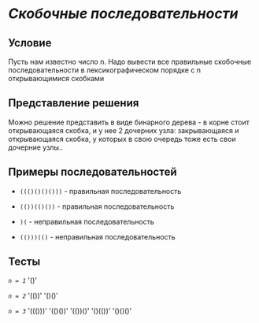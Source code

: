 *Скобочные последовательности*
======

## Условие
Пусть нам известно число n. Надо вывести все правильные скобочные последовательности в лексикографическом порядке с n открывающимися скобками

## Представление решения
Можно решение представить в виде бинарного дерева - в корне стоит открывающаяся скобка, и у нее 2 дочерних узла: закрывающаяся и открывающаяся скобка, у которых в свою очередь тоже есть свои дочерние узлы..

## Примеры последовательностей
- `((()()()()))` - правильная последовательность
- `(())(()())` - правильная последовательность


- `)(` - неправильная последовательность
- `(()))(()` - неправильная последовательность


## Тесты

*`n = 1`*
'()'

*`n = 2`*
'(())'   '()()'

*`n = 3`*
'((()))'   '(()())'   '(())()'   '()(())'   '()()()'
